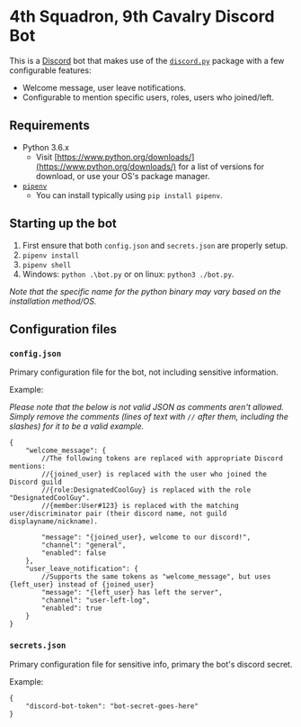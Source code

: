 # 4th Squadron, 9th Cavalry Discord Bot
This is a [Discord](https://discordapp.com/) bot that makes use of the [`discord.py`](https://github.com/Rapptz/discord.py) package with a few configurable features:
* Welcome message, user leave notifications.
* Configurable to mention specific users, roles, users who joined/left.

## Requirements
* Python 3.6.x
  * Visit [https://www.python.org/downloads/](https://www.python.org/downloads/) for a list of versions for download, or use your OS's package manager.
* [`pipenv`](https://pypi.org/project/pipenv/)
  * You can install typically using `pip install pipenv`.

## Starting up the bot
1. First ensure that both `config.json` and `secrets.json` are properly setup.
2. `pipenv install`
3. `pipenv shell`
4. Windows: `python .\bot.py` or on linux: `python3 ./bot.py`.

*Note that the specific name for the python binary may vary based on the installation method/OS.*

## Configuration files
### `config.json`
Primary configuration file for the bot, not including sensitive information.

Example:

*Please note that the below is not valid JSON as comments aren't allowed.  Simply remove the comments (lines of text with `//` after them, including the slashes) for it to be a valid example.*
```
{
    "welcome_message": {
        //The following tokens are replaced with appropriate Discord mentions:
        //{joined_user} is replaced with the user who joined the Discord guild
        //{role:DesignatedCoolGuy} is replaced with the role "DesignatedCoolGuy".
        //{member:User#123} is replaced with the matching user/discriminator pair (their discord name, not guild displayname/nickname).

        "message": "{joined_user}, welcome to our discord!",
        "channel": "general",
        "enabled": false
    },
    "user_leave_notification": {
        //Supports the same tokens as "welcome_message", but uses {left_user} instead of {joined_user}
        "message": "{left_user} has left the server",
        "channel": "user-left-log",
        "enabled": true
    }
}
```

### `secrets.json`
Primary configuration file for sensitive info, primary the bot's discord secret.

Example:
```
{
    "discord-bot-token": "bot-secret-goes-here"
}
```
